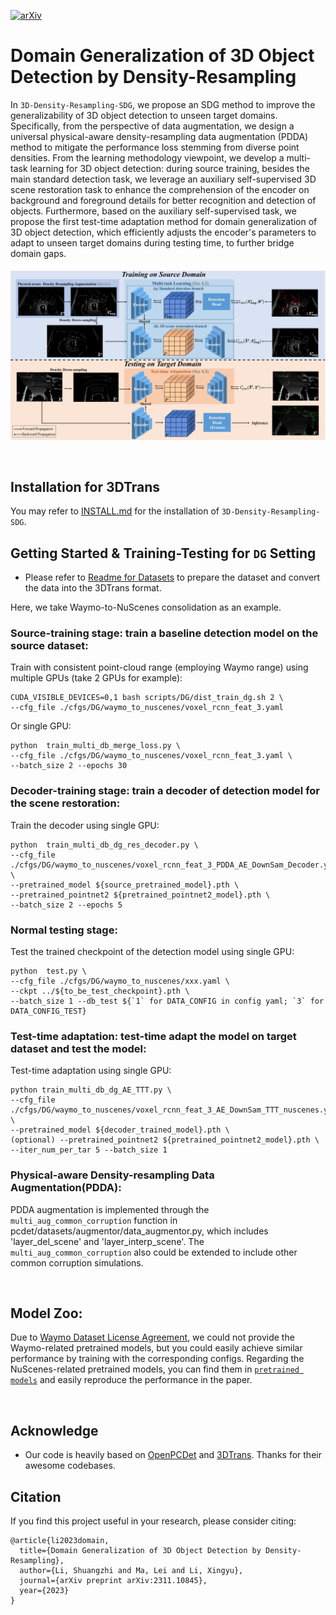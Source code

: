[![arXiv](https://img.shields.io/badge/arXiv-2311.10845-b31b1b.svg)](https://arxiv.org/abs/2311.10845)



# Domain Generalization of 3D Object Detection by Density-Resampling

In `3D-Density-Resampling-SDG`, we propose an SDG method to improve the generalizability of 3D object detection to unseen target domains. Specifically, from the perspective of data augmentation, we design a universal physical-aware density-resampling data augmentation (PDDA) method to mitigate the performance loss stemming from diverse point densities. 
From the learning methodology viewpoint, we develop a multi-task learning for 3D object detection: during source training, besides the main standard detection task, we leverage an auxiliary self-supervised 3D scene restoration task to enhance the comprehension of the encoder on background and foreground details for better recognition and detection of objects.
Furthermore, based on the auxiliary self-supervised task, we propose the first test-time adaptation method for domain generalization of 3D object detection, which efficiently adjusts the encoder's parameters to adapt to unseen target domains during testing time, to further bridge domain gaps.

![Framework](docs/framework.png)

&ensp;
## Installation for 3DTrans

You may refer to [INSTALL.md](docs/INSTALL.md) for the installation of `3D-Density-Resampling-SDG`.

## Getting Started & Training-Testing for `DG` Setting

* Please refer to [Readme for Datasets](docs/GETTING_STARTED_DB.md) to prepare the dataset and convert the data into the 3DTrans format.

Here, we take Waymo-to-NuScenes consolidation as an example.

### Source-training stage: train a baseline detection model on the source dataset: 
Train with consistent point-cloud range (employing Waymo range) using multiple GPUs (take 2 GPUs for example):
```shell script
CUDA_VISIBLE_DEVICES=0,1 bash scripts/DG/dist_train_dg.sh 2 \
--cfg_file ./cfgs/DG/waymo_to_nuscenes/voxel_rcnn_feat_3.yaml
```
Or single GPU:
```shell script
python  train_multi_db_merge_loss.py \
--cfg_file ./cfgs/DG/waymo_to_nuscenes/voxel_rcnn_feat_3.yaml \
--batch_size 2 --epochs 30
```

### Decoder-training stage: train a decoder of detection model for the scene restoration: 
Train the decoder using single GPU:
```shell script
python  train_multi_db_dg_res_decoder.py \
--cfg_file ./cfgs/DG/waymo_to_nuscenes/voxel_rcnn_feat_3_PDDA_AE_DownSam_Decoder.yaml \
--pretrained_model ${source_pretrained_model}.pth \
--pretrained_pointnet2 ${pretrained_pointnet2_model}.pth \
--batch_size 2 --epochs 5
```

### Normal testing stage: 
Test the trained checkpoint of the detection model using single GPU:
```shell script
python  test.py \
--cfg_file ./cfgs/DG/waymo_to_nuscenes/xxx.yaml \
--ckpt ../${to_be_test_checkpoint}.pth \
--batch_size 1 --db_test ${`1` for DATA_CONFIG in config yaml; `3` for DATA_CONFIG_TEST}
```

### Test-time adaptation: test-time adapt the model on target dataset and test the model: 
Test-time adaptation using single GPU:
```shell script
python train_multi_db_dg_AE_TTT.py \
--cfg_file ./cfgs/DG/waymo_to_nuscenes/voxel_rcnn_feat_3_AE_DownSam_TTT_nuscenes.yaml \
--pretrained_model ${decoder_trained_model}.pth \
(optional) --pretrained_pointnet2 ${pretrained_pointnet2_model}.pth \
--iter_num_per_tar 5 --batch_size 1
```

### Physical-aware Density-resampling Data Augmentation(PDDA):
PDDA augmentation is implemented through the `multi_aug_common_corruption` function in pcdet/datasets/augmentor/data_augmentor.py, which includes 'layer_del_scene' and 'layer_interp_scene'. The `multi_aug_common_corruption` also could be extended to include other common corruption simulations.

&ensp;
## Model Zoo: 

Due to [Waymo Dataset License Agreement](https://waymo.com/open/terms/), we could not provide the Waymo-related pretrained models, but you could easily achieve similar performance by training with the corresponding configs. Regarding the NuScenes-related pretrained models, you can find them in [`pretrained models`](https://drive.google.com/drive/folders/1V8z3RXMmPWovEI7Pa4DXKk40xrPYMww0?usp=drive_link) and easily reproduce the performance in the paper.


&ensp;
## Acknowledge
* Our code is heavily based on [OpenPCDet](https://github.com/open-mmlab/OpenPCDet) and [3DTrans](https://github.com/PJLab-ADG/3DTrans). Thanks for their awesome codebases.


## Citation
If you find this project useful in your research, please consider citing:
```
@article{li2023domain,
  title={Domain Generalization of 3D Object Detection by Density-Resampling},
  author={Li, Shuangzhi and Ma, Lei and Li, Xingyu},
  journal={arXiv preprint arXiv:2311.10845},
  year={2023}
}
```

